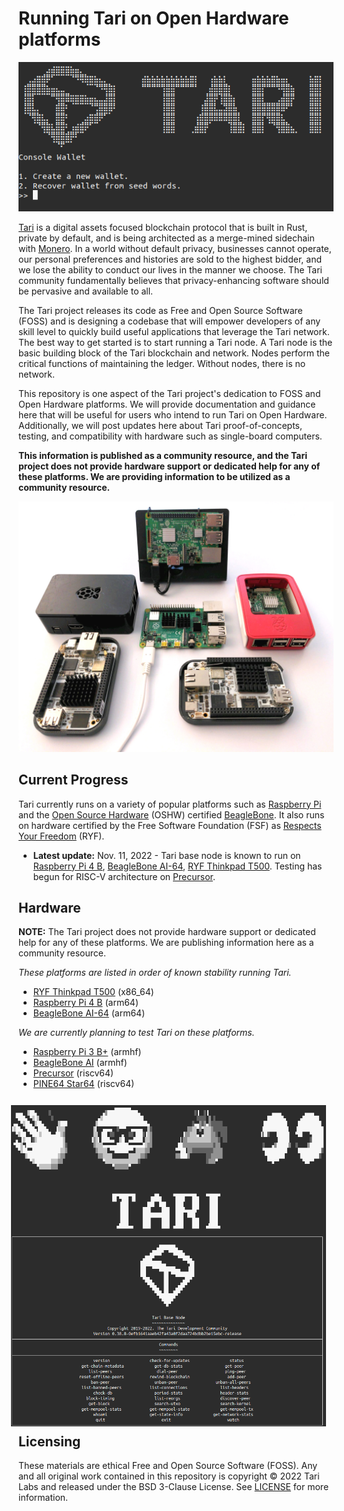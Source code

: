 # Running Tari on Open Hardware platforms

<img src="img/tari-console-wallet01.png" width="600" />

[Tari](https://tari.com) is a digital assets focused blockchain protocol that is built in Rust, private by default, and is being architected as a merge-mined sidechain with [Monero](https://monero.org). In a world without default privacy, businesses cannot operate, our personal preferences and histories are sold to the highest bidder, and we lose the ability to conduct our lives in the manner we choose. The Tari community fundamentally believes that privacy-enhancing software should be pervasive and available to all.

The Tari project releases its code as Free and Open Source Software (FOSS) and is designing a codebase that will empower developers of any skill level to quickly build useful applications that leverage the Tari network. The best way to get started is to start running a Tari node. A Tari node is the basic building block of the Tari blockchain and network. Nodes perform the critical functions of maintaining the ledger. Without nodes, there is no network.

This repository is one aspect of the Tari project's dedication to FOSS and Open Hardware platforms. We will provide documentation and guidance here that will be useful for users who intend to run Tari on Open Hardware. Additionally, we will post updates here about Tari proof-of-concepts, testing, and compatibility with hardware such as single-board computers.

**This information is published as a community resource, and the Tari project does not provide hardware support or dedicated help for any of these platforms. We are providing information to be utilized as a community resource.**

<img src="img/open-hardware-devices01.jpg" width="600" />

## Current Progress

Tari currently runs on a variety of popular platforms such as [Raspberry Pi](https://www.raspberrypi.com) and the [Open Source Hardware](https://www.oshwa.org/definition/) (OSHW) certified [BeagleBone](https://beagleboard.org/bone). It also runs on hardware certified by the Free Software Foundation (FSF) as [Respects Your Freedom](https://ryf.fsf.org) (RYF).

* **Latest update:** Nov. 11, 2022 - Tari base node is known to run on [Raspberry Pi 4 B](raspberry-pi/Raspberry-Pi.md), [BeagleBone AI-64](beaglebone/BeagleBone.md), [RYF Thinkpad T500](fsf-ryf/FSF-RYF.md). Testing has begun for RISC-V architecture on [Precursor](risc-v/RISC-V.md).

## Hardware
**NOTE:** The Tari project does not provide hardware support or dedicated help for any of these platforms. We are publishing information here as a community resource.

_These platforms are listed in order of known stability running Tari._

* [RYF Thinkpad T500](fsf-ryf/FSF-RYF.md) (x86_64)
* [Raspberry Pi 4 B](raspberry-pi/Raspberry-Pi.md) (arm64)
* [BeagleBone AI-64](beaglebone/BeagleBone.md) (arm64)

_We are currently planning to test Tari on these platforms._
* [Raspberry Pi 3 B+](raspberry-pi/Raspberry-Pi.md) (armhf)
* [BeagleBone AI](beaglebone/BeagleBone.md) (armhf)
* [Precursor](risc-v/RISC-V.md) (riscv64)
* [PINE64 Star64](risc-v/RISC-V.md) (riscv64)

<img src="img/tari-base-node.png" width="600" style="float:right;text-align:right;padding:12px;" />

## Licensing

These materials are ethical Free and Open Source Software (FOSS). Any and all original work contained in this repository is copyright &copy; 2022 Tari Labs and released under the BSD 3-Clause License. See [LICENSE](LICENSE) for more information.
